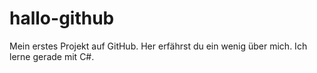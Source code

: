 # hallo-github
Mein erstes Projekt auf GitHub. Her erfährst du ein wenig über mich.
Ich lerne gerade mit C#.
